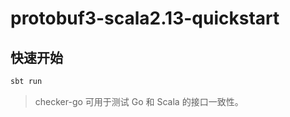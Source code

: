 # protobuf3-scala2.13-quickstart

## 快速开始

```bash
sbt run
```

> checker-go 可用于测试 Go 和 Scala 的接口一致性。

